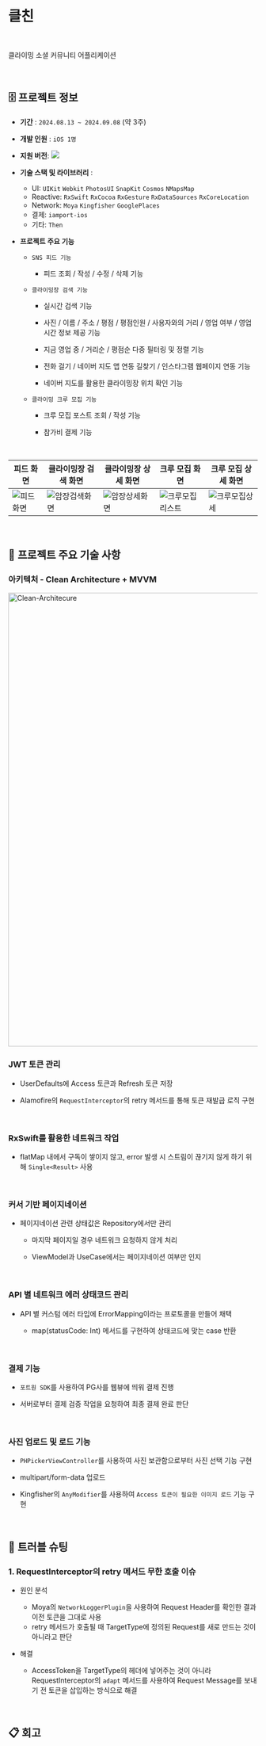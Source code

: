 # 클친
<br>

클라이밍 소셜 커뮤니티 어플리케이션

<br>

## 🗄️ 프로젝트 정보
- **기간** : `2024.08.13 ~ 2024.09.08` (약 3주)
- **개발 인원** : `iOS 1명`
- **지원 버전**: <img src="https://img.shields.io/badge/iOS-15.0+-black?logo=apple"/>
- **기술 스택 및 라이브러리** :      
  - UI: `UIKit` `Webkit` `PhotosUI` `SnapKit` `Cosmos` `NMapsMap`
  - Reactive: `RxSwift` `RxCocoa` `RxGesture` `RxDataSources` `RxCoreLocation`
  - Network: `Moya` `Kingfisher` `GooglePlaces`
  - 결제: `iamport-ios`
  - 기타: `Then`
- **프로젝트 주요 기능**

  - `SNS 피드 기능`
  
    - 피드 조회 / 작성 / 수정 / 삭제 기능
  
  - `클라이밍장 검색 기능`
      
      - 실시간 검색 기능
        
      - 사진 / 이름 / 주소 / 평점 / 평점인원 / 사용자와의 거리 / 영업 여부 / 영업 시간 정보 제공 기능
        
      - 지금 영업 중 / 거리순 / 평점순 다중 필터링 및 정렬 기능

      - 전화 걸기 / 네이버 지도 앱 연동 길찾기 / 인스타그램 웹페이지 연동 기능

      - 네이버 지도를 활용한 클라이밍장 위치 확인 기능
  
  - `클라이밍 크루 모집 기능`

    - 크루 모집 포스트 조회 / 작성 기능

    - 참가비 결제 기능

<br>


| 피드 화면 | 클라이밍장 검색 화면 | 클라이밍장 상세 화면 | 크루 모집 화면 | 크루 모집 상세 화면 |
|--|--|--|--|--|
|![피드화면](https://github.com/user-attachments/assets/96f1803f-6989-4293-90d3-2ee439361280)|![암장검색화면](https://github.com/user-attachments/assets/251ac67e-f186-4dc9-be7a-94c84e176b7d)|![암장상세화면](https://github.com/user-attachments/assets/86e150f9-4abc-4215-9804-b21fea25e06d)|![크루모집리스트](https://github.com/user-attachments/assets/715a46f6-de79-40b9-8a68-64b1eca6742b)|![크루모집상세](https://github.com/user-attachments/assets/144c09be-aea6-4823-9a89-43241276cdbd)|


<br>



## 🧰 프로젝트 주요 기술 사항

### 아키텍처 - Clean Architecture + MVVM
<img width="916" alt="Clean-Architecure" src="https://github.com/user-attachments/assets/1ea31654-2485-479e-b93d-75b73f29f749">

<br>

### JWT 토큰 관리

- UserDefaults에 Access 토큰과 Refresh 토큰 저장

- Alamofire의 `RequestInterceptor`의 retry 메서드를 통해 토큰 재발급 로직 구현

<br>

### RxSwift를 활용한 네트워크 작업

- flatMap 내에서 구독이 쌓이지 않고, error 발생 시 스트림이 끊기지 않게 하기 위해 `Single<Result>` 사용

<br>

### 커서 기반 페이지네이션

- 페이지네이션 관련 상태값은 Repository에서만 관리

  - 마지막 페이지일 경우 네트워크 요청하지 않게 처리

  - ViewModel과 UseCase에서는 페이지네이션 여부만 인지

<br>

### API 별 네트워크 에러 상태코드 관리

- API 별 커스텀 에러 타입에 ErrorMapping이라는 프로토콜을 만들어 채택

  - map(statusCode: Int) 메서드를 구현하여 상태코드에 맞는 case 반환

<br>

### 결제 기능

- `포트원 SDK`를 사용하여 PG사를 웹뷰에 띄워 결제 진행

- 서버로부터 결제 검증 작업을 요청하여 최종 결제 완료 판단

<br>

### 사진 업로드 및 로드 기능

- `PHPickerViewController`를 사용하여 사진 보관함으로부터 사진 선택 기능 구현

- multipart/form-data 업로드

- Kingfisher의 `AnyModifier`를 사용하여 `Access 토큰이 필요한 이미지 로드` 기능 구현

<br>
  

## 🚨 트러블 슈팅

### 1. RequestInterceptor의 retry 메서드 무한 호출 이슈

- 원인 분석

  - Moya의 `NetworkLoggerPlugin`을 사용하여 Request Header를 확인한 결과 이전 토큰을 그대로 사용
  - retry 메서드가 호출될 때 TargetType에 정의된 Request를 새로 만드는 것이 아니라고 판단
 
- 해결

  - AccessToken을 TargetType의 헤더에 넣어주는 것이 아니라 RequestInterceptor의 `adapt` 메서드를 사용하여 Request Message를 보내기 전 토큰을 삽입하는 방식으로 해결

<br>

## 📋 회고

